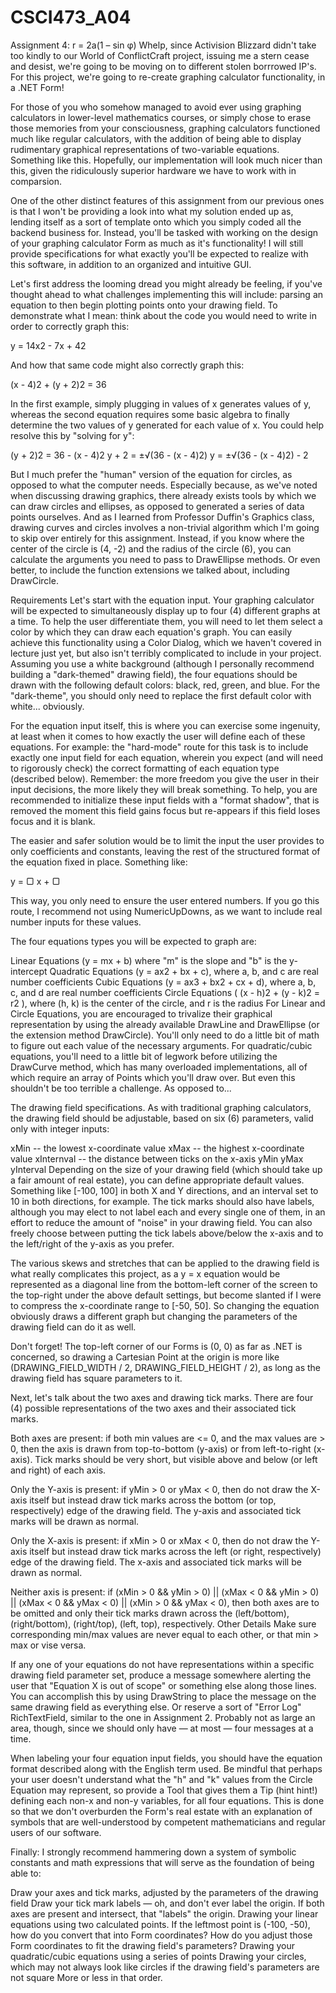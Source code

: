 # CSCI473_A04
Assignment 4: r = 2a(1 – sin φ)
Whelp, since Activision Blizzard didn't take too kindly to our World of ConflictCraft project, issuing me a stern cease and desist, we're going to be moving on to different stolen borrrowed IP's. For this project, we're going to re-create graphing calculator functionality, in a .NET Form!

For those of you who somehow managed to avoid ever using graphing calculators in lower-level mathematics courses, or simply chose to erase those memories from your consciousness, graphing calculators functioned much like regular calculators, with the addition of being able to display rudimentary graphical representations of two-variable equations. Something like this. Hopefully, our implementation will look much nicer than this, given the ridiculously superior hardware we have to work with in comparsion.

One of the other distinct features of this assignment from our previous ones is that I won't be providing a look into what my solution ended up as, lending itself as a sort of template onto which you simply coded all the backend business for. Instead, you'll be tasked with working on the design of your graphing calculator Form as much as it's functionality! I will still provide specifications for what exactly you'll be expected to realize with this software, in addition to an organized and intuitive GUI.

Let's first address the looming dread you might already be feeling, if you've thought ahead to what challenges implementing this will include: parsing an equation to then begin plotting points onto your drawing field. To demonstrate what I mean: think about the code you would need to write in order to correctly graph this:

y = 14x2 - 7x + 42

And how that same code might also correctly graph this:

(x - 4)2 + (y + 2)2 = 36

In the first example, simply plugging in values of x generates values of y, whereas the second equation requires some basic algebra to finally determine the two values of y generated for each value of x. You could help resolve this by "solving for y":

(y + 2)2 = 36 - (x - 4)2
   y + 2 = ±√(36 - (x - 4)2)
       y = ±√(36 - (x - 4)2) - 2

But I much prefer the "human" version of the equation for circles, as opposed to what the computer needs. Especially because, as we've noted when discussing drawing graphics, there already exists tools by which we can draw circles and ellipses, as opposed to generated a series of data points ourselves. And as I learned from Professor Duffin's Graphics class, drawing curves and circles involves a non-trivial algorithm which I'm going to skip over entirely for this assignment. Instead, if you know where the center of the circle is (4, -2) and the radius of the circle (6), you can calculate the arguments you need to pass to DrawEllipse methods. Or even better, to include the function extensions we talked about, including DrawCircle.

Requirements
Let's start with the equation input. Your graphing calculator will be expected to simultaneously display up to four (4) different graphs at a time. To help the user differentiate them, you will need to let them select a color by which they can draw each equation's graph. You can easily achieve this functionality using a Color Dialog, which we haven't covered in lecture just yet, but also isn't terribly complicated to include in your project. Assuming you use a white background (although I personally recommend building a "dark-themed" drawing field), the four equations should be drawn with the following default colors: black, red, green, and blue. For the "dark-theme", you should only need to replace the first default color with white... obviously.

For the equation input itself, this is where you can exercise some ingenuity, at least when it comes to how exactly the user will define each of these equations. For example: the "hard-mode" route for this task is to include exactly one input field for each equation, wherein you expect (and will need to rigorously check) the correct formatting of each equation type (described below). Remember: the more freedom you give the user in their input decisions, the more likely they will break something. To help, you are recommended to initialize these input fields with a "format shadow", that is removed the moment this field gains focus but re-appears if this field loses focus and it is blank.

The easier and safer solution would be to limit the input the user provides to only coefficients and constants, leaving the rest of the structured format of the equation fixed in place. Something like:

y = ▢ x + ▢

This way, you only need to ensure the user entered numbers. If you go this route, I recommend not using NumericUpDowns, as we want to include real number inputs for these values.

The four equations types you will be expected to graph are:

Linear Equations (y = mx + b) where "m" is the slope and "b" is the y-intercept
Quadratic Equations (y = ax2 + bx + c), where a, b, and c are real number coefficients
Cubic Equations (y = ax3 + bx2 + cx + d), where a, b, c, and d are real number coefficients
Circle Equations ( (x - h)2 + (y - k)2 = r2 ), where (h, k) is the center of the circle, and r is the radius
For Linear and Circle Equations, you are encouraged to trivalize their graphical representation by using the already available DrawLine and DrawEllipse (or the extension method DrawCircle). You'll only need to do a little bit of math to figure out each value of the necessary arguments. For quadratic/cubic equations, you'll need to a little bit of legwork before utilizing the DrawCurve method, which has many overloaded implementations, all of which require an array of Points which you'll draw over. But even this shouldn't be too terrible a challenge. As opposed to...

The drawing field specifications. As with traditional graphing calculators, the drawing field should be adjustable, based on six (6) parameters, valid only with integer inputs:

xMin -- the lowest x-coordinate value
xMax -- the highest x-coordinate value
xInternval -- the distance between ticks on the x-axis
yMin
yMax
yInterval
Depending on the size of your drawing field (which should take up a fair amount of real estate), you can define appropriate default values. Something like [-100, 100] in both X and Y directions, and an interval set to 10 in both directions, for example. The tick marks should also have labels, although you may elect to not label each and every single one of them, in an effort to reduce the amount of "noise" in your drawing field. You can also freely choose between putting the tick labels above/below the x-axis and to the left/right of the y-axis as you prefer.

The various skews and stretches that can be applied to the drawing field is what really complicates this project, as a y = x equation would be represented as a diagonal line from the bottom-left corner of the screen to the top-right under the above default settings, but become slanted if I were to compress the x-coordinate range to [-50, 50]. So changing the equation obviously draws a different graph but changing the parameters of the drawing field can do it as well.

Don't forget! The top-left corner of our Forms is (0, 0) as far as .NET is concerned, so drawing a Cartesian Point at the origin is more like (DRAWING_FIELD_WIDTH / 2, DRAWING_FIELD_HEIGHT / 2), as long as the drawing field has square parameters to it.

Next, let's talk about the two axes and drawing tick marks. There are four (4) possible representations of the two axes and their associated tick marks.

Both axes are present: if both min values are <= 0, and the max values are > 0, then the axis is drawn from top-to-bottom (y-axis) or from left-to-right (x-axis). Tick marks should be very short, but visible above and below (or left and right) of each axis.

Only the Y-axis is present: if yMin > 0 or yMax < 0, then do not draw the X-axis itself but instead draw tick marks across the bottom (or top, respectively) edge of the drawing field. The y-axis and associated tick marks will be drawn as normal.

Only the X-axis is present: if xMin > 0 or xMax < 0, then do not draw the Y-axis itself but instead draw tick marks across the left (or right, respectively) edge of the drawing field. The x-axis and associated tick marks will be drawn as normal.

Neither axis is present: if (xMin > 0 && yMin > 0) || (xMax < 0 && yMin > 0) || (xMax < 0 && yMax < 0) || (xMin > 0 && yMax < 0), then both axes are to be omitted and only their tick marks drawn across the (left/bottom), (right/bottom), (right/top), (left, top), respectively.
Other Details
Make sure corresponding min/max values are never equal to each other, or that min > max or vise versa.

If any one of your equations do not have representations within a specific drawing field parameter set, produce a message somewhere alerting the user that "Equation X is out of scope" or something else along those lines. You can accomplish this by using DrawString to place the message on the same drawing field as everything else. Or reserve a sort of "Error Log" RichTextField, similar to the one in Assignment 2. Probably not as large an area, though, since we should only have — at most — four messages at a time.

When labeling your four equation input fields, you should have the equation format described along with the English term used. Be mindful that perhaps your user doesn't understand what the "h" and "k" values from the Circle Equation may represent, so provide a Tool that gives them a Tip (hint hint!) defining each non-x and non-y variables, for all four equations. This is done so that we don't overburden the Form's real estate with an explanation of symbols that are well-understood by competent mathematicians and regular users of our software.

Finally: I strongly recommend hammering down a system of symbolic constants and math expressions that will serve as the foundation of being able to:

Draw your axes and tick marks, adjusted by the parameters of the drawing field
Draw your tick mark labels — oh, and don't ever label the origin. If both axes are present and intersect, that "labels" the origin.
Drawing your linear equations using two calculated points. If the leftmost point is (-100, -50), how do you convert that into Form coordinates? How do you adjust those Form coordinates to fit the drawing field's parameters?
Drawing your quadratic/cubic equations using a series of points
Drawing your circles, which may not always look like circles if the drawing field's parameters are not square
More or less in that order.
